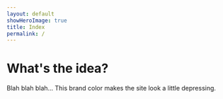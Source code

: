 ```yaml
---
layout: default
showHeroImage: true
title: Index
permalink: /
---
```


# What's the idea?

Blah blah blah... This brand color makes the site look a little depressing.